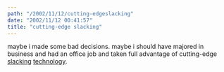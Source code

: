 ```yaml
---
path: "/2002/11/12/cutting-edgeslacking" 
date: "2002/11/12 00:41:57" 
title: "cutting-edge slacking" 
---
```

<p>maybe i made some bad decisions. maybe i should have majored in business and had an office job and taken full advantage of cutting-edge <a href="http://www.officeslacker.com/screenshots/index.html">slacking</a> <a href="http://www.applelinks.com/reviews/eyetv.shtml">technology</a>.</p>